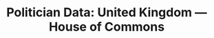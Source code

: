 ---
schema: default
title: 'Politician Data: United Kingdom — House of Commons'
organization: EveryPolitician
notes: >-
  Data on the people within the House of Commons legislature of United Kingdom.
resources:
  - name: How To Use The Data
    url: 'http://docs.everypolitician.org/use_the_data.html'
    format: info
  - name: View on EveryPolitician
    url: 'http://everypolitician.org/uk/'
    format: info
  - name: All Data as Popolo JSON
    url: >-
      https://cdn.rawgit.com/everypolitician/everypolitician-data/8382ff6bd31785d630950716ccb53eccfbe8485f/data/UK/Commons/ep-popolo-v1.0.json
    format: json
  - name: '56th Parliament: From 2015-05-08'
    url: >-
      https://cdn.rawgit.com/everypolitician/everypolitician-data/b01a076245fc930841f8c9e88cf4ef909de1b03c/data/UK/Commons/term-56.csv
    format: csv
  - name: '55th Parliament: 2010-05 to 2015-03'
    url: >-
      https://cdn.rawgit.com/everypolitician/everypolitician-data/b01a076245fc930841f8c9e88cf4ef909de1b03c/data/UK/Commons/term-55.csv
    format: csv
  - name: '54th Parliament: 2005-05 to 2010-04'
    url: >-
      https://cdn.rawgit.com/everypolitician/everypolitician-data/b01a076245fc930841f8c9e88cf4ef909de1b03c/data/UK/Commons/term-54.csv
    format: csv
  - name: '53rd Parliament: 2001-06 to 2005-04'
    url: >-
      https://cdn.rawgit.com/everypolitician/everypolitician-data/b01a076245fc930841f8c9e88cf4ef909de1b03c/data/UK/Commons/term-53.csv
    format: csv
  - name: '52nd Parliament: 1997-05 to 2001-05'
    url: >-
      https://cdn.rawgit.com/everypolitician/everypolitician-data/9573b8c93fa64b0f588ba811177966b2e6df22a5/data/UK/Commons/term-52.csv
    format: csv
  - name: Python
    url: 'https://github.com/everypolitician/everypolitician-popolo-python'
    format: library
  - name: Ruby
    url: 'https://github.com/everypolitician/everypolitician-popolo'
    format: library

license: ''
category:
  - People
  - Groups & Bodies
  - United Kingdom
  - GE2017
maintainer: EveryPolitician
maintainer_email: team@everypolitician.org
last_modified: '2017-04-14 17:16:11 +0000'
more_info: 'http://docs.everypolitician.org'
---